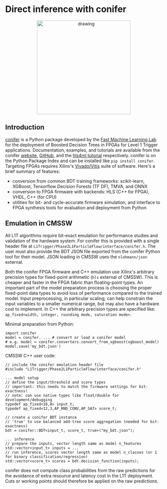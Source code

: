 # Direct inference with conifer

<p align="center">
  <img src="https://raw.githubusercontent.com/thesps/conifer/master/conifer_v1.png" alt="drawing" width="300" />
</p>

## Introduction

[conifer](https://ssummers.web.cern.ch/conifer/) is a Python package developed by the [Fast Machine Learning Lab](https://fastmachinelearning.org/) for the deployment of Boosted Decision Trees in FPGAs for Level 1 Trigger applications. Documentation, examples, and tutorials are available from the conifer [website](https://ssummers.web.cern.ch/conifer/), [GitHub](https://github.com/thesps/conifer), and the [hls4ml tutorial](https://github.com/fastmachinelearning/hls4ml-tutorial/blob/master/part5_bdt.ipynb) respectively. conifer is on the Python Package Index and can be installed like `pip install conifer`. Targeting FPGAs requires Xilinx's [Vivado/Vitis](https://www.xilinx.com/products/design-tools/vivado.html) suite of software. Here's a brief summary of features:

- conversion from common BDT training frameworks: scikit-learn, XGBoost, Tensorflow Decision Forests (TF DF), TMVA, and ONNX
- conversion to FPGA firmware with backends: HLS (C++ for FPGA), VHDL, C++ (for CPU)
- utilities for bit- and cycle-accurate firmware simulation, and interface to FPGA synthesis tools for evaluation and deployment from Python

## Emulation in CMSSW

All L1T algorithms require bit-exact emulation for performance studies and validation of the hardware system. For conifer this is provided with a single header file at `L1Trigger/Phase2L1ParticleFlow/interface/conifer.h`. The user must also provide the BDT JSON file exported from the conifer Python tool for their model. JSON loading in CMSSW uses the `nlohmann/json` external.

Both the conifer FPGA firmware and C++ emulation use Xilinx's arbitrary precision types for fixed-point arithmetic (`hls` external of CMSSW). This is cheaper and faster in the FPGA fabric than floating-point types. An important part of the model preparation process is choosing the proper fixed-point data types to avoid loss of performance compared to the trained model. Input preprocessing, in particular scaling, can help constrain the input variables to a smaller numerical range, but may also have a hardware cost to implement. In C++ the arbitrary precision types are specified like: `ap_fixed<width, integer, rounding mode, saturation mode>`. 

Minimal preparation from Python:
```
import conifer
model = conifer. ... # convert or load a conifer model
# e.g. model = conifer.converters.convert_from_xgboost(xgboost_model)
model.save('my_bdt.json')
```

CMSSW C++ user code:
```
// include the conifer emulation header file
#include "L1Trigger/Phase2L1ParticleFlow/interface/conifer.h"

... model setup
// define the input/threshold and score types
// important: this needs to match the firmware settings for bit-exactness!
// note: can use native types like float/double for development/debugging
typedef ap_fixed<18,8> input_t;
typedef ap_fixed<12,3,AP_RND_CONV,AP_SAT> score_t;

// create a conifer BDT instance
// 'true' to use balanced add-tree score aggregation (needed for bit-exactness)
bdt = conifer::BDT<input_t, score_t, true>("my_bdt.json");

... inference
// prepare the inputs, vector length same as model n_features
std::vector<input_t> inputs = ... 
// run inference, scores vector length same as model n_classes (or 1 for binary classification/regression)
std::vector<score_t> scores = bdt.decision_function(inputs);
```

conifer does not compute class probabilities from the raw predictions for the avoidance of extra resource and latency cost in the L1T deployment. Cuts or working points should therefore be applied on the raw predictions.
